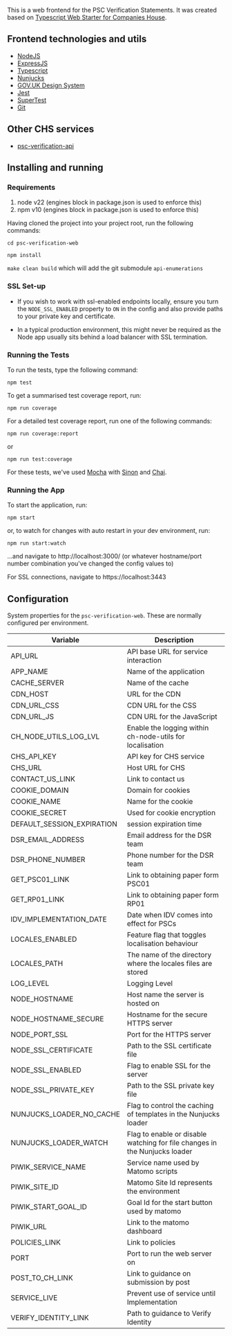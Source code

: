 This is a web frontend for the PSC Verification Statements. It was created based on [Typescript Web Starter for Companies House](https://github.com/companieshouse/node-review-web-starter-ts).

## Frontend technologies and utils

- [NodeJS](https://nodejs.org/)
- [ExpressJS](https://expressjs.com/)
- [Typescript](https://www.typescriptlang.org/)
- [Nunjucks](https://mozilla.github.io/nunjucks)
- [GOV.UK Design System](https://design-system.service.gov.uk/)
- [Jest](https://jestjs.io)
- [SuperTest](https://www.npmjs.com/package/supertest)
- [Git](https://git-scm.com/downloads)

## Other CHS services
- [psc-verification-api](https://github.com/companieshouse/psc-verification-api)

## Installing and running

### Requirements

1. node v22 (engines block in package.json is used to enforce this)
2. npm v10 (engines block in package.json is used to enforce this)

Having cloned the project into your project root, run the following commands:

```cd psc-verification-web```

```npm install```

```make clean build``` which will add the git submodule `api-enumerations`

### SSL Set-up

- If you wish to work with ssl-enabled endpoints locally, ensure you turn the `NODE_SSL_ENABLED` property to `ON` in the config and also provide paths to your private key and certificate.

- In a typical production environment, this might never be required as the Node app usually sits behind a load balancer with SSL termination.

### Running the Tests

To run the tests, type the following command:

``` npm test ```

To get a summarised test coverage report, run:

```npm run coverage```

For a detailed test coverage report, run one of the following commands:

```npm run coverage:report```

or

```npm run test:coverage```

For these tests, we've used [Mocha](http://mochajs.org/) with [Sinon](http://sinonjs.org/) and [Chai](http://chaijs.com/).

### Running the App

To start the application, run:

``` npm start ```

or, to watch for changes with auto restart in your dev environment, run:

``` npm run start:watch ```

...and navigate to http://localhost:3000/ (or whatever hostname/port number combination you've changed the config values to)

For SSL connections, navigate to https://localhost:3443

Configuration
-------------
System properties for the `psc-verification-web`. These are normally configured per environment.

Variable| Description                                                                           |
-------------------|---------------------------------------------------------------------------------------|
API_URL| API base URL for service interaction |
APP_NAME| Name of the application |
CACHE_SERVER| Name of the cache |
CDN_HOST| URL for the CDN |
CDN_URL_CSS| CDN URL for the CSS |
CDN_URL_JS| CDN URL for the JavaScript |
CH_NODE_UTILS_LOG_LVL| Enable the logging within ch-node-utils for localisation |
CHS_API_KEY| API key for CHS service |
CHS_URL| Host URL for CHS |
CONTACT_US_LINK| Link to contact us |
COOKIE_DOMAIN| Domain for cookies |
COOKIE_NAME| Name for the cookie |
COOKIE_SECRET| Used for cookie encryption |
DEFAULT_SESSION_EXPIRATION| session expiration time|
DSR_EMAIL_ADDRESS| Email address for the DSR team |
DSR_PHONE_NUMBER| Phone number for the DSR team |
GET_PSC01_LINK| Link to obtaining paper form PSC01 |
GET_RP01_LINK| Link to obtaining paper form RP01 |
IDV_IMPLEMENTATION_DATE| Date when IDV comes into effect for PSCs |
LOCALES_ENABLED| Feature flag that toggles localisation behaviour|
LOCALES_PATH| The name of the directory where the locales files are stored|
LOG_LEVEL| Logging Level |
NODE_HOSTNAME| Host name the server is hosted on|
NODE_HOSTNAME_SECURE| Hostname for the secure HTTPS server|
NODE_PORT_SSL| Port for the HTTPS server|
NODE_SSL_CERTIFICATE| Path to the SSL certificate file|
NODE_SSL_ENABLED| Flag to enable SSL for the server|
NODE_SSL_PRIVATE_KEY| Path to the SSL private key file|
NUNJUCKS_LOADER_NO_CACHE| Flag to control the caching of templates in the Nunjucks loader|
NUNJUCKS_LOADER_WATCH| Flag to enable or disable watching for file changes in the Nunjucks loader |
PIWIK_SERVICE_NAME| Service name used by Matomo scripts |
PIWIK_SITE_ID| Matomo Site Id represents the environment |
PIWIK_START_GOAL_ID| Goal Id for the start button used by matomo |
PIWIK_URL| Link to the matomo dashboard |
POLICIES_LINK| Link to policies |
PORT| Port to run the web server on |
POST_TO_CH_LINK| Link to guidance on submission by post |
SERVICE_LIVE| Prevent use of service until Implementation |
VERIFY_IDENTITY_LINK| Path to guidance to Verify Identity |
